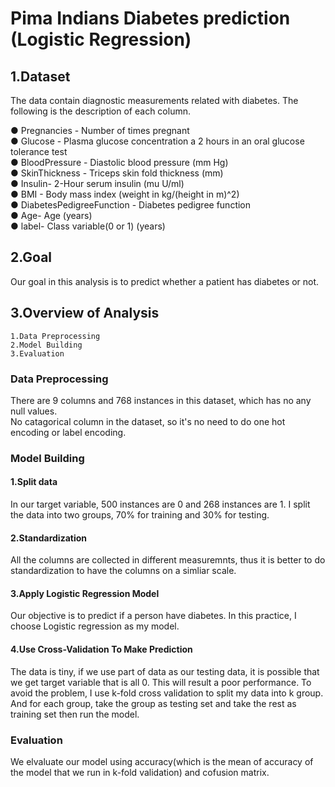 # Pima Indians Diabetes prediction</br> (Logistic Regression)
## 1.Dataset
The data contain diagnostic measurements related with diabetes. The following is the description of each column.

● Pregnancies - Number of times pregnant</br>
● Glucose - Plasma glucose concentration a 2 hours in an oral glucose tolerance test</br>
● BloodPressure - Diastolic blood pressure (mm Hg)</br>
● SkinThickness - Triceps skin fold thickness (mm)</br>
● Insulin- 2-Hour serum insulin (mu U/ml)</br>
● BMI - Body mass index (weight in kg/(height in m)^2)</br>
● DiabetesPedigreeFunction - Diabetes pedigree function</br>
● Age- Age (years)</br>
● label- Class variable(0 or 1) (years)


## 2.Goal
Our goal in this analysis is to predict whether a patient has diabetes or not.


## 3.Overview of Analysis
```
1.Data Preprocessing
2.Model Building
3.Evaluation
```

### Data Preprocessing
There are 9 columns and 768 instances in this dataset, which has no any null values.</br>
No catagorical column in the dataset, so it's no need to do one hot encoding or label encoding.</br>

### Model Building
#### 1.Split data
In our target variable, 500 instances are 0 and 268 instances are 1. 
I split the data into two groups, 70% for training and 30% for testing.</br>
#### 2.Standardization
All the columns are collected in different measuremnts, thus it is better to do standardization to have the columns on a simliar scale.</br>
#### 3.Apply Logistic Regression Model
Our objective is to predict if a person have diabetes. In this practice, I choose Logistic regression as my model.</br>
#### 4.Use Cross-Validation To Make Prediction
The data is tiny, if we use part of data as our testing data, it is possible that we get target variable that is all 0. 
This will result a poor performance. To avoid the problem, I use k-fold cross validation to split my data into k group. And 
for each group, take the group as testing set and take the rest as training set then run the model.
### Evaluation
We elvaluate our model using accuracy(which is the mean of accuracy of the model that we run in k-fold validation) and cofusion matrix.

